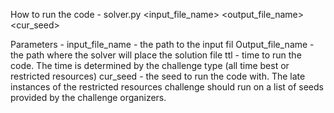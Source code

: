 How to run the code - 
solver.py <input_file_name> <output_file_name> <ttl> <cur_seed>
  
 Parameters - 
 input_file_name - the path to the input fil
 Output_file_name - the path where the solver will place the solution file 
 ttl - time to run the code. The time is determined by the challenge type (all time best or restricted resources) 
 cur_seed - the seed to run the code with. The late instances of the restricted resources challenge should run on a list of seeds provided by the challenge organizers. 
 
